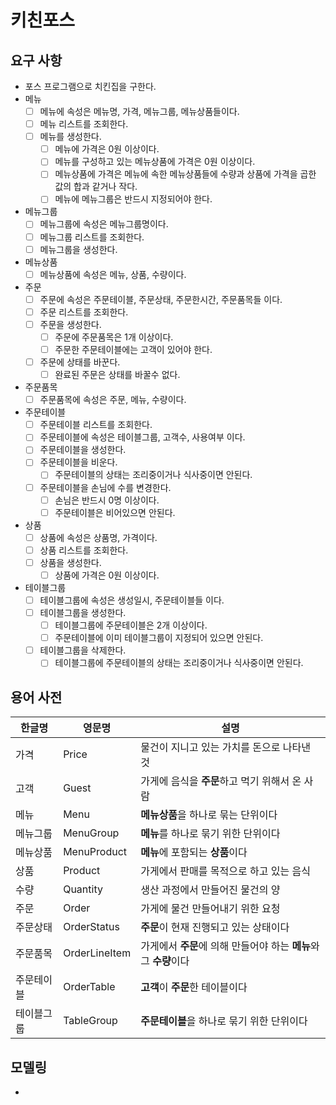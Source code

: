 # 키친포스

## 요구 사항

- 포스 프로그램으로 치킨집을 구한다.
- 메뉴
    - [ ] 메뉴에 속성은 메뉴명, 가격, 메뉴그룹, 메뉴상품들이다.
    - [ ] 메뉴 리스트를 조회한다.
    - [ ] 메뉴를 생성한다.
        - [ ] 메뉴에 가격은 0원 이상이다.
        - [ ] 메뉴를 구성하고 있는 메뉴상품에 가격은 0원 이상이다.
        - [ ] 메뉴상품에 가격은 메뉴에 속한 메뉴상품들에 수량과 상품에 가격을 곱한 값의 합과 같거나 작다.
        - [ ] 메뉴에 메뉴그룹은 반드시 지정되어야 한다.
- 메뉴그룹
    - [ ] 메뉴그룹에 속성은 메뉴그룹명이다.
    - [ ] 메뉴그룹 리스트를 조회한다.
    - [ ] 메뉴그룹을 생성한다.
- 메뉴상품
    - [ ] 메뉴상품에 속성은 메뉴, 상품, 수량이다.
- 주문
    - [ ] 주문에 속성은 주문테이블, 주문상태, 주문한시간, 주문품목들 이다.
    - [ ] 주문 리스트를 조회한다.
    - [ ] 주문을 생성한다.
        - [ ] 주문에 주문품목은 1개 이상이다.
        - [ ] 주문한 주문테이블에는 고객이 있어야 한다.
    - [ ] 주문에 상태를 바꾼다.
        - [ ] 완료된 주문은 상태를 바꿀수 없다.
- 주문품목
    - [ ] 주문품목에 속성은 주문, 메뉴, 수량이다.
- 주문테이블
    - [ ] 주문테이블 리스트를 조회한다.
    - [ ] 주문테이블에 속성은 테이블그룹, 고객수, 사용여부 이다.
    - [ ] 주문테이블을 생성한다.
    - [ ] 주문테이블을 비운다.
        - [ ] 주문테이블의 상태는 조리중이거나 식사중이면 안된다.
    - [ ] 주문테이블을 손님에 수를 변경한다.
        - [ ] 손님은 반드시 0명 이상이다.
        - [ ] 주문테이블은 비어있으면 안된다.
- 상품
    - [ ] 상품에 속성은 상품명, 가격이다.
    - [ ] 상품 리스트를 조회한다.
    - [ ] 상품을 생성한다.
        - [ ] 상품에 가격은 0원 이상이다.
- 테이블그룹
    - [ ] 테이블그룹에 속성은 생성일시, 주문테이블들 이다.
    - [ ] 테이블그룹을 생성한다.
        - [ ] 테이블그룹에 주문테이블은 2개 이상이다.
        - [ ] 주문테이블에 이미 테이블그룹이 지정되어 있으면 안된다.
    - [ ] 테이블그룹을 삭제한다.
        - [ ] 테이블그룹에 주문테이블의 상태는 조리중이거나 식사중이면 안된다.

## 용어 사전

| 한글명 | 영문명 | 설명 |
| --- | --- | --- |
| 가격 | Price | 물건이 지니고 있는 가치를 돈으로 나타낸 것 |
| 고객 | Guest | 가게에 음식을 **주문**하고 먹기 위해서 온 사람 |
| 메뉴 | Menu | **메뉴상품**을 하나로 묶는 단위이다 |
| 메뉴그룹 | MenuGroup | **메뉴**를 하나로 묶기 위한 단위이다 |
| 메뉴상품 | MenuProduct | **메뉴**에 포함되는 **상품**이다 |
| 상품 | Product | 가게에서 판매를 목적으로 하고 있는 음식 |
| 수량 | Quantity | 생산 과정에서 만들어진 물건의 양 | 
| 주문 | Order | 가게에 물건 만들어내기 위한 요청 |
| 주문상태 | OrderStatus | **주문**이 현재 진행되고 있는 상태이다 |
| 주문품목 | OrderLineItem | 가게에서 **주문**에 의해 만들어야 하는 **메뉴**와 그 **수량**이다 |
| 주문테이블 | OrderTable | **고객**이 **주문**한 테이블이다 |
| 테이블그룹 | TableGroup | **주문테이블**을 하나로 묶기 위한 단위이다 |

## 모델링

- 
